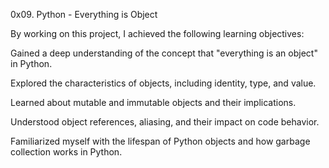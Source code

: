 0x09. Python - Everything is Object

By working on this project, I achieved the following learning objectives:

Gained a deep understanding of the concept that "everything is an object" in Python.

Explored the characteristics of objects, including identity, type, and value.

Learned about mutable and immutable objects and their implications.

Understood object references, aliasing, and their impact on code behavior.

Familiarized myself with the lifespan of Python objects and how garbage collection works in Python.
